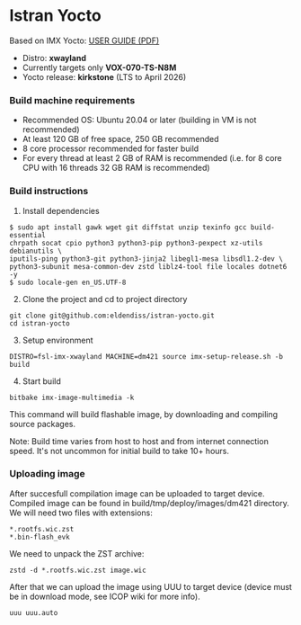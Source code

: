 # Istran Yocto
Based on IMX Yocto: [USER GUIDE (PDF)](https://www.nxp.com/docs/en/user-guide/IMX_YOCTO_PROJECT_USERS_GUIDE.pdf)
- Distro: **xwayland**
- Currently targets only **VOX-070-TS-N8M**
- Yocto release: **kirkstone** (LTS to April 2026)

### Build machine requirements
- Recommended OS: Ubuntu 20.04 or later (building in VM is not recommended)
- At least 120 GB of free space, 250 GB recommended
- 8 core processor recommended for faster build
- For every thread at least 2 GB of RAM is recommended (i.e. for 8 core CPU with 16 threads 32 GB RAM is recommended)

### Build instructions
1. Install dependencies 
```
$ sudo apt install gawk wget git diffstat unzip texinfo gcc build-essential 
chrpath socat cpio python3 python3-pip python3-pexpect xz-utils debianutils \
iputils-ping python3-git python3-jinja2 libegl1-mesa libsdl1.2-dev \
python3-subunit mesa-common-dev zstd liblz4-tool file locales dotnet6 -y
$ sudo locale-gen en_US.UTF-8
```
2. Clone the project and cd to project directory
```
git clone git@github.com:eldendiss/istran-yocto.git
cd istran-yocto
```

3. Setup environment
```
DISTRO=fsl-imx-xwayland MACHINE=dm421 source imx-setup-release.sh -b build
```
4. Start build
```
bitbake imx-image-multimedia -k
```
This command will build flashable image, by downloading and compiling source packages.

Note: Build time varies from host to host and from internet connection speed. It's not uncommon for initial build to take 10+ hours.

### Uploading image
After succesfull compilation image can be uploaded to target device. Compiled image can be found in build/tmp/deploy/images/dm421 directory. We will need two files with extensions:
```
*.rootfs.wic.zst
*.bin-flash_evk
```
We need to unpack the ZST archive:
```
zstd -d *.rootfs.wic.zst image.wic
```

After that we can upload the image using UUU to target device (device must be in download mode, see ICOP wiki for more info).
```
uuu uuu.auto
```

